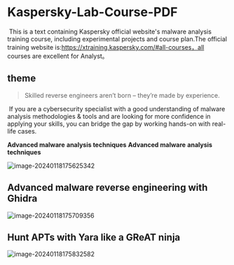 # Kaspersky-Lab-Course-PDF
​	This is a text containing Kaspersky official website's malware analysis training course, including experimental projects and course plan.The official training website is:https://xtraining.kaspersky.com/#all-courses，all courses are excellent for Analyst。

## theme

>  Skilled reverse engineers aren’t born – they’re made by experience.

​	If you are a cybersecurity specialist with a good understanding of malware analysis methodologies & tools and are looking for more confidence in applying your skills, you can bridge the gap by working hands-on with real-life cases.

**Advanced malware** **analysis techniques** **Advanced malware** **analysis techniques** 

![image-20240118175625342](https://githubwiki.oss-cn-shanghai.aliyuncs.com/img/typroa/image-20240118175625342.png)

## **Advanced malware** **reverse engineering** **with Ghidra**

![image-20240118175709356](https://githubwiki.oss-cn-shanghai.aliyuncs.com/img/typroa/image-20240118175709356.png)

## **Hunt APTs with Yara** **like a GReAT ninja**

![image-20240118175832582](https://githubwiki.oss-cn-shanghai.aliyuncs.com/img/typroa/image-20240118175832582.png)

